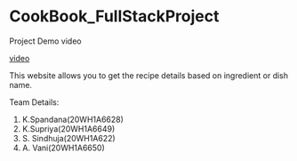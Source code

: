 # CookBook_FullStackProject
Project Demo video

[video](https://drive.google.com/file/d/1CxIP__ktMNWERvo4HQLyy8O1LsFRGM7w/view?usp=share_link)

This website allows you to get the recipe details based on ingredient or dish name.

Team Details:
1. K.Spandana(20WH1A6628)
2. K.Supriya(20WH1A6649)
3. S. Sindhuja(20WH1A622)
4. A. Vani(20WH1A6650)
